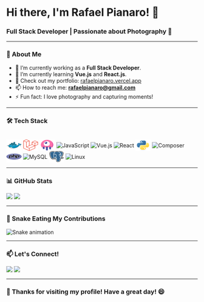 # Hi there, I'm Rafael Pianaro! 👋

### Full Stack Developer | Passionate about Photography 📸

---

### 🚀 About Me

- 🔭 I’m currently working as a **Full Stack Developer**.
- 🌱 I’m currently learning **Vue.js** and **React.js**.
- 🎢 Check out my portfolio: [rafaelpianaro.vercel.app](https://rafaelpianaro.vercel.app/)
- 📫 How to reach me: **rafaelpianaro@gmail.com**
- ⚡ Fun fact: I love photography and capturing moments!

---

### 🛠️ Tech Stack

<div style="display: inline_block"><br>
  <img align="center" alt="Docker" height="30" width="40" src="https://github.com/devicons/devicon/blob/master/icons/docker/docker-original.svg" />
  <img align="center" alt="Laravel" height="30" width="40" src="https://github.com/devicons/devicon/blob/master/icons/laravel/laravel-original.svg" />
  <img align="center" alt="Livewire" height="30" width="40" src="https://github.com/devicons/devicon/blob/master/icons/livewire/livewire-original.svg" />
  <img align="center" alt="JavaScript" height="30" width="40" src="https://cdn.jsdelivr.net/gh/devicons/devicon/icons/javascript/javascript-original.svg" />
  <img align="center" alt="Vue.js" height="30" width="40" src="https://cdn.jsdelivr.net/gh/devicons/devicon/icons/vuejs/vuejs-original.svg" />
  <img align="center" alt="React" height="30" width="40" src="https://cdn.jsdelivr.net/gh/devicons/devicon/icons/react/react-original.svg" />
  <img align="center" alt="Python" height="30" width="40" src="https://github.com/devicons/devicon/blob/master/icons/python/python-original.svg" />
  <img align="center" alt="Composer" height="30" width="40" src="https://cdn.jsdelivr.net/gh/devicons/devicon/icons/composer/composer-original.svg" />          
  <img align="center" alt="PHP" height="30" width="40" src="https://github.com/devicons/devicon/blob/master/icons/php/php-original.svg" />
  <img align="center" alt="MySQL" height="30" width="40" src="https://cdn.jsdelivr.net/gh/devicons/devicon/icons/mysql/mysql-original-wordmark.svg" />
  <img align="center" alt="PostgreSQL" height="30" width="40" src="https://github.com/devicons/devicon/blob/master/icons/postgresql/postgresql-original.svg" />
  <img align="center" alt="Linux" height="30" width="40" src="https://cdn.jsdelivr.net/gh/devicons/devicon/icons/linux/linux-original.svg" />
</div>

---

### 📊 GitHub Stats

<div>
  <img height="180em" src="https://github-readme-stats.vercel.app/api?username=rafaelpianaro&show_icons=true&theme=dark&include_all_commits=true&count_private=true" />
  <img height="180em" src="https://github-readme-stats.vercel.app/api/top-langs/?username=rafaelpianaro&layout=compact&langs_count=16&theme=dark" />
</div>

---

### 🐍 Snake Eating My Contributions

![Snake animation](https://raw.githubusercontent.com/rafaelpianaro/rafaelpianaro/output/dist/snake.svg)

---

### 📫 Let's Connect!

<div>
  <a href="mailto:rafaelpianaro@gmail.com"><img src="https://img.shields.io/badge/-Gmail-%23333?style=for-the-badge&logo=gmail&logoColor=white" target="_blank" /></a>
  <a href="https://www.linkedin.com/in/rafael-pianaro-9a491a53/" target="_blank"><img src="https://img.shields.io/badge/-LinkedIn-%230077B5?style=for-the-badge&logo=linkedin&logoColor=white" target="_blank" /></a>
</div>

---

### 🌟 Thanks for visiting my profile! Have a great day! 😄
